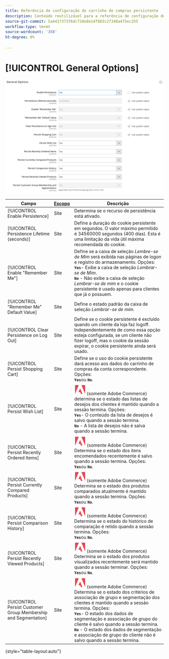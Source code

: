 ```yaml
---
title: Referência de configuração do carrinho de compras persistente
description: Conteúdo reutilizável para a referência de configuração do carrinho de compras persistente.
source-git-commit: 5a4417373f6dc720e8e14f883c27348a475ec255
workflow-type: tm+mt
source-wordcount: '358'
ht-degree: 0%

---
```



# [!UICONTROL General Options]

![Opções gerais](/help/configuration-reference/customers/assets/persistent-shopping-cart-general.png)<!-- zoom -->

<!-- [General Options](https://experienceleague.adobe.com/pt-br/docs/commerce-admin/stores-sales/point-of-purchase/cart/cart-persistent#configure-a-persistent-cart) -->

| Campo | [Escopo](/help/getting-started/websites-stores-views.md#scope-settings) | Descrição |
|--- |------------------------------------------------------------------------|--- |
| [!UICONTROL Enable Persistence] | Site | Determina se o recurso de persistência está ativado. |
| [!UICONTROL Persistence Lifetime (seconds)] | Site | Define a duração do cookie persistente em segundos. O valor máximo permitido é 34560000 segundos (400 dias). Esta é uma limitação da vida útil máxima recomendada do cookie. |
| [!UICONTROL Enable "Remember Me"] | Site | Define se a caixa de seleção _Lembre-se de Mim_ será exibida nas páginas de logon e registro do armazenamento. Opções: <br/>**`Yes`**- Exibe a caixa de seleção _Lembrar-se de Mim_.<br/>**`No`** - Não exibe a caixa de seleção _Lembrar-se de mim_ e o cookie persistente é usado apenas para clientes que já o possuem. |
| [!UICONTROL "Remember Me" Default Value] | Site | Define o estado padrão da caixa de seleção _Lembrar-se de mim_. |
| [!UICONTROL Clear Persistence on Log Out] | Site | Define se o cookie persistente é excluído quando um cliente da loja faz logoff. Independentemente de como essa opção esteja configurada, se um cliente não fizer logoff, mas o cookie da sessão expirar, o cookie persistente ainda será usado. |
| [!UICONTROL Persist Shopping Cart] | Site | Define se o uso do cookie persistente dará acesso aos dados do carrinho de compras da conta correspondente. Opções: <br/>**`Yes`**&#x200B;ou **`No`**. |
| [!UICONTROL Persist Wish List] | Site | ![Adobe Commerce](/help/assets/adobe-logo.svg) (somente Adobe Commerce) determina se o estado das listas de desejos dos clientes é mantido quando a sessão termina. Opções: <br/>**`Yes`**- O conteúdo da lista de desejos é salvo quando a sessão termina.<br/>**`No`** - A lista de desejos não é salva quando a sessão termina. |
| [!UICONTROL Persist Recently Ordered Items] | Site | ![Adobe Commerce](/help/assets/adobe-logo.svg) (somente Adobe Commerce) Determina se o estado dos itens encomendados recentemente é salvo quando a sessão termina. Opções: <br/>**`Yes`**&#x200B;ou **`No`**. |
| [!UICONTROL Persist Currently Compared Products] | Site | ![Adobe Commerce](/help/assets/adobe-logo.svg) (somente Adobe Commerce) Determina se o estado dos produtos comparados atualmente é mantido quando a sessão termina. Opções: <br/>**`Yes`**&#x200B;ou **`No`**. |
| [!UICONTROL Persist Comparison History] | Site | ![Adobe Commerce](/help/assets/adobe-logo.svg) (somente Adobe Commerce) Determina se o estado do histórico de comparação é retido quando a sessão termina. Opções: <br/>**`Yes`**&#x200B;ou **`No`**. |
| [!UICONTROL Persist Recently Viewed Products] | Site | ![Adobe Commerce](/help/assets/adobe-logo.svg) (somente Adobe Commerce) Determina se o estado dos produtos visualizados recentemente será mantido quando a sessão terminar. Opções: <br/>**`Yes`**&#x200B;ou **`No`**. |
| [!UICONTROL Persist Customer Group Membership and Segmentation] | Site | ![Adobe Commerce](/help/assets/adobe-logo.svg) (somente Adobe Commerce) Determina se o estado dos critérios de associação de grupo e segmentação dos clientes é mantido quando a sessão termina. Opções: <br/>**`Yes`**- O estado dos dados de segmentação e associação de grupo do cliente é salvo quando a sessão termina.<br/>**`No`** - O estado dos dados de segmentação e associação de grupo do cliente não é salvo quando a sessão termina. |

{style="table-layout:auto"}
